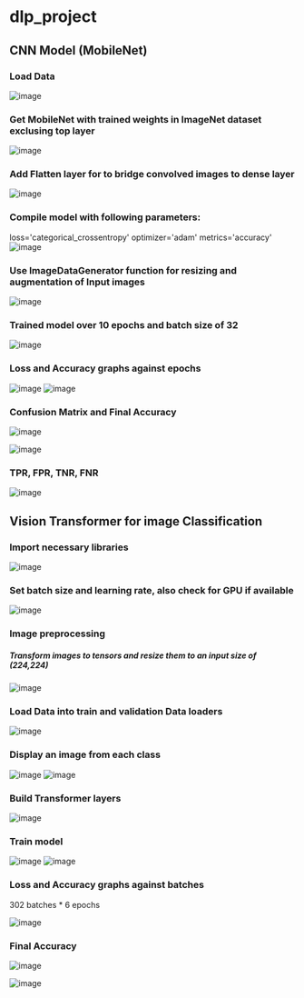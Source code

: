 # dlp_project

## CNN Model (MobileNet)

### Load Data
![image](https://github.com/Jodat16/dlp_project/assets/89530816/18b5a18d-024b-4864-900e-dabf7999754c)

### Get MobileNet with trained weights in ImageNet dataset exclusing top layer
![image](https://github.com/Jodat16/dlp_project/assets/89530816/e161a9d3-c96e-4dd3-b719-598a66a28104)

### Add Flatten layer for to bridge convolved images to dense layer
![image](https://github.com/Jodat16/dlp_project/assets/89530816/d6e35d90-a144-408c-b986-33ce672cc313)

### Compile model with following parameters:
loss='categorical_crossentropy'
optimizer='adam'
metrics='accuracy'
![image](https://github.com/Jodat16/dlp_project/assets/89530816/5f24583b-b960-4900-9892-584514b65f4f)


### Use ImageDataGenerator function for resizing and augmentation of Input images
![image](https://github.com/Jodat16/dlp_project/assets/89530816/f1820590-b042-4d5f-a12d-c1eddc2ebb33)

### Trained model over 10 epochs and batch size of 32
![image](https://github.com/Jodat16/dlp_project/assets/89530816/f8869534-d93d-4d87-acfc-d4ed0c5dd925)

### Loss and Accuracy graphs against epochs
 ![image](https://github.com/Jodat16/dlp_project/assets/89530816/16a41b90-3402-4c37-a8f0-1455b4eb0d42) ![image](https://github.com/Jodat16/dlp_project/assets/89530816/5e245516-e20a-4723-a009-6b785f058ad0)


### Confusion Matrix and Final Accuracy
![image](https://github.com/Jodat16/dlp_project/assets/89530816/3772f0f9-4370-488d-b990-d992953d054f)

![image](https://github.com/Jodat16/dlp_project/assets/89530816/d136e85d-a9ca-443f-8731-9bbb469d61bc)


### TPR, FPR, TNR, FNR
![image](https://github.com/Jodat16/dlp_project/assets/89530816/963c7820-35a3-42da-9e7c-c688d4e0085a)

## Vision Transformer for image Classification

### Import necessary libraries
![image](https://github.com/Jodat16/dlp_project/assets/89530816/2071f9e6-b484-4b2c-a8c3-c961d7270d90)

### Set batch size and learning rate, also check for GPU if available
![image](https://github.com/Jodat16/dlp_project/assets/89530816/84074795-e04f-4efb-b308-039fa44cc519)

### Image preprocessing
##### Transform images to tensors and resize them to an input size of (224,224)
![image](https://github.com/Jodat16/dlp_project/assets/89530816/a14f260c-c2a2-4812-8d71-e18df4e8c5e0)


### Load Data into train and validation Data loaders
![image](https://github.com/Jodat16/dlp_project/assets/89530816/80110886-8dad-4fdb-946a-eb22af0d1a0e)

### Display an image from each class
![image](https://github.com/Jodat16/dlp_project/assets/89530816/d2c45805-ebb7-44eb-82d0-8026eab77f96)
![image](https://github.com/Jodat16/dlp_project/assets/89530816/d622a980-5005-447f-a364-c356805421f5)

### Build Transformer layers
![image](https://github.com/Jodat16/dlp_project/assets/89530816/dc1bea92-27a3-41be-96b5-7810dfd24177)

### Train model
![image](https://github.com/Jodat16/dlp_project/assets/89530816/2d87a329-9f5b-4a10-8186-6d566cb105fa)
![image](https://github.com/Jodat16/dlp_project/assets/89530816/e5e52273-ed14-4ddc-b234-8d8c17e622e8)

### Loss and Accuracy graphs against batches
302 batches * 6 epochs

![image](https://github.com/Jodat16/dlp_project/assets/89530816/8e9b1b82-4a1b-4fa3-a00c-61449835a02d)

### Final Accuracy
![image](https://github.com/Jodat16/dlp_project/assets/89530816/d7166a85-5b9f-47e3-8b9b-fe5b4c403989)

![image](https://github.com/Jodat16/dlp_project/assets/89530816/bf46d411-3ebc-4ddb-80e6-e2dcf7f8f915)








